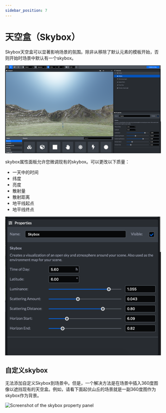 ```yaml
---
sidebar_position: 7
---
```


# 天空盒（Skybox）

Skybox天空盒可以显著影响场景的氛围。除非从移除了默认元素的模板开始，否则开始时场景中默认有一个skybox。

![Screenshot](imgs/scene-skybox.png)

skybox属性面板允许您微调现有的skybox。可以更改以下质量：

- 一天中的时间
- 纬度
- 亮度
- 散射量
- 散射距离
- 地平线起点
- 地平线终点

![Screenshot of the skybox property panel](imgs/scene-skybox-properties.png)

## 自定义skybox

无法添加自定义Skybox到场景中。但是，一个解决方法是在场景中插入360度图像以遮挡现有的天空盒。例如，请看下面起伏山丘的场景就是一副360度图作为skybox作为背景。

![Screenshot of the skybox property panel](imgs/scene-skybox-360.png)




